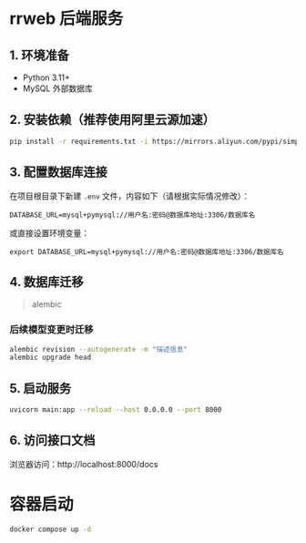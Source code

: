 # rrweb 后端服务

## 1. 环境准备
- Python 3.11+
- MySQL 外部数据库

## 2. 安装依赖（推荐使用阿里云源加速）
```bash
pip install -r requirements.txt -i https://mirrors.aliyun.com/pypi/simple/
```

## 3. 配置数据库连接
在项目根目录下新建 `.env` 文件，内容如下（请根据实际情况修改）：
```
DATABASE_URL=mysql+pymysql://用户名:密码@数据库地址:3306/数据库名
```
或直接设置环境变量：
```
export DATABASE_URL=mysql+pymysql://用户名:密码@数据库地址:3306/数据库名
```

## 4. 数据库迁移
> alembic
### 后续模型变更时迁移
```bash
alembic revision --autogenerate -m "描述信息"
alembic upgrade head
```

## 5. 启动服务
```bash
uvicorn main:app --reload --host 0.0.0.0 --port 8000
```

## 6. 访问接口文档
浏览器访问：http://localhost:8000/docs

# 容器启动
```bash
docker compose up -d
```

